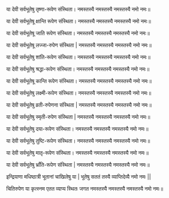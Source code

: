 या देवी सर्वभूतेषु तृष्णा-रूपेण संस्थिता।
नमस्तस्यै नमस्तस्यै नमस्तस्यै नमो नमः॥

या देवी सर्वभूतेषू क्षान्ति रूपेण संस्थिता।
नमस्तस्यै नमस्तस्यै नमस्तस्यै नमो नमः॥

या देवी सर्वभूतेषू जाति रूपेण संस्थिता।
नमस्तस्यै नमस्तस्यै नमस्तस्यै नमो नमः॥

या देवी सर्वभूतेषू लज्जा-रुपेण संस्थिता |
नमस्तस्यै नमस्तस्यै नमस्तस्यै नमो नमः॥

या देवी सर्वभूतेषु शांति-रूपेण संस्थिता।
नमस्तस्यै नमस्तस्यै नमस्तस्यै नमो नमः॥

या देवी सर्वभूतेषु श्रद्धा-रूपेण संस्थिता।
नमस्तस्यै नमस्तस्यै नमस्तस्यै नमो नमः॥

या देवी सर्वभूतेषू कान्ति रूपेण संस्थिता।
नमस्तस्यै नमस्तस्यै नमस्तस्यै नमो नमः॥

या देवी सर्वभूतेषु लक्ष्मी-रूपेण संस्थिता।
नमस्तस्यै नमस्तस्यै नमस्तस्यै नमो नमः॥

या देवी सर्वभूतेषु व्रती-रुपेणना संस्थिता |
नमस्तस्यै नमस्तस्यै नमस्तस्यै नमो नमः॥

या देवी सर्वभूतेषु स्मृती-रुपेण संस्थिता |
नमस्तस्यै नमस्तस्यै नमस्तस्यै नमो नमः॥

या देवी सर्वभूतेषु दया-रूपेण संस्थिता।
नमस्तस्यै नमस्तस्यै नमस्तस्यै नमो नमः॥

या देवी सर्वभूतेषु तुष्टि-रूपेण संस्थिता।
नमस्तस्यै नमस्तस्यै नमस्तस्यै नमो नमः॥

या देवी सर्वभूतेषु मातृ-रूपेण संस्थिता।
नमस्तस्यै नमस्तस्यै नमस्तस्यै नमो नमः॥

या देवी सर्वभूतेषु भ्राँति-रूपेण संस्थिता |
नमस्तस्यै नमस्तस्यै नमस्तस्यै नमो नमः॥

इन्द्रियाणा मधिष्ठात्री भूतानां चाखिलेषु या |
भूतेषु सततं तस्यै व्याप्तिदेव्यै नमो नमः ||

चितिरुपेण या कृत्स्नम एतत व्याप्य स्थितः जगत
नमस्तस्यै नमस्तस्यै नमस्तस्यै नमो नमः॥